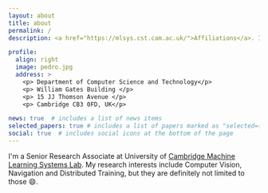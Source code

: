 ```yaml
---
layout: about
title: about
permalink: /
description: <a href="https://mlsys.cst.cam.ac.uk/">Affiliations</a>. Interests. Contacts. Etc...

profile:
  align: right
  image: pedro.jpg
  address: >
    <p> Department of Computer Science and Technology</p>
    <p> William Gates Building </p>
    <p> 15 JJ Thomson Avenue </p>
    <p> Cambridge CB3 0FD, UK</p>

news: true  # includes a list of news items
selected_papers: true # includes a list of papers marked as "selected={true}"
social: true  # includes social icons at the bottom of the page
---
```


I'm a Senior Research Associate at University of [Cambridge Machine Learning Systems Lab](https://mlsys.cst.cam.ac.uk/). My research interests include Computer Vision, Navigation and Distributed Training, but they are definitely not limited to those :smile:.
